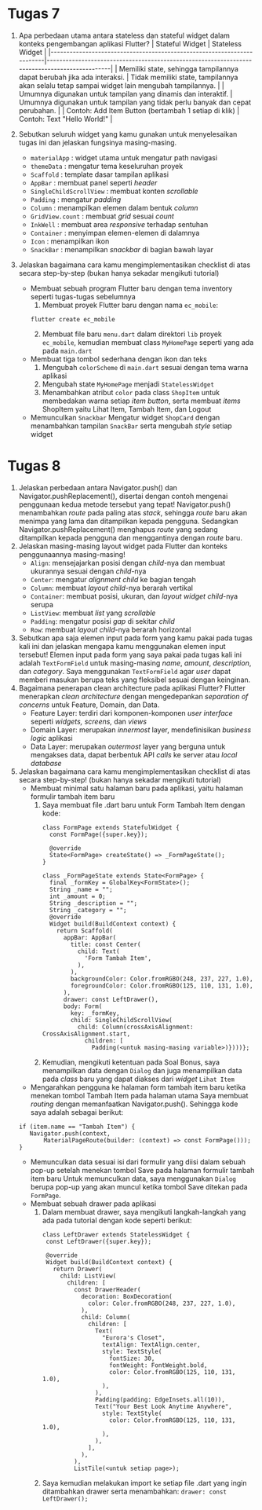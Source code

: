 # Tugas 7

1. Apa perbedaan utama antara stateless dan stateful widget dalam konteks pengembangan aplikasi Flutter?
    | Stateful Widget                                                        | Stateless Widget                                                                             |
    |------------------------------------------------------------------------|----------------------------------------------------------------------------------------------|
    | Memiliki state, sehingga tampilannya dapat berubah jika ada interaksi. | Tidak memiliki state, tampilannya akan selalu tetap sampai widget lain mengubah tampilannya. |
    | Umumnya digunakan untuk tampilan yang dinamis dan interaktif.          | Umumnya digunakan untuk tampilan yang tidak perlu banyak dan cepat perubahan.                |
    | Contoh: Add Item Button (bertambah 1 setiap di klik)                   | Contoh: Text "Hello World!"                                                                  |
2. Sebutkan seluruh widget yang kamu gunakan untuk menyelesaikan tugas ini dan jelaskan fungsinya masing-masing.

    - `materialApp` : widget utama untuk mengatur path navigasi
    - `themeData` : mengatur tema keseluruhan proyek
    - `Scaffold` : template dasar tampilan aplikasi
    - `AppBar` : membuat panel seperti _header_
    - `SingleChildScrollView` : membuat konten _scrollable_
    - `Padding` :
    mengatur _padding_
    - `Column` :
    menampilkan elemen dalam bentuk _column_
    - `GridView.count` : membuat _grid_ sesuai _count_
    - `InkWell` : membuat area _responsive_ terhadap sentuhan
    - `Container` : menyimpan elemen-elemen di dalamnya
    - `Icon` : menampilkan ikon
    - `SnackBar` : menampilkan _snackbar_ di bagian bawah layar

3. Jelaskan bagaimana cara kamu mengimplementasikan checklist di atas secara step-by-step (bukan hanya sekadar mengikuti tutorial)
    - Membuat sebuah program Flutter baru dengan tema inventory seperti tugas-tugas sebelumnya
        1. Membuat proyek Flutter baru dengan nama `ec_mobile`:
        ```
        flutter create ec_mobile
        ```
        2. Membuat file baru `menu.dart` dalam direktori `lib` proyek `ec_mobile`, kemudian membuat class `MyHomePage` seperti yang ada pada `main.dart`
    - Membuat tiga tombol sederhana dengan ikon dan teks
        1. Mengubah `colorScheme` di `main.dart` sesuai dengan tema warna aplikasi
        2. Mengubah state `MyHomePage` menjadi `StatelessWidget`
        3. Menambahkan atribut `color` pada class `ShopItem` untuk membedakan warna setiap _item button_, serta membuat _items_ ShopItem yaitu Lihat Item, Tambah Item, dan Logout
    - Memunculkan `Snackbar`
        Mengatur widget `ShopCard` dengan menambahkan tampilan `SnackBar` serta mengubah _style_ setiap widget

# Tugas 8

1. Jelaskan perbedaan antara Navigator.push() dan Navigator.pushReplacement(), disertai dengan contoh mengenai penggunaan kedua metode tersebut yang tepat!
    Navigator.push() menambahkan _route_ pada paling atas _stack_, sehingga _route_ baru akan menimpa yang lama dan ditampilkan kepada pengguna. Sedangkan Navigator.pushReplacement() menghapus _route_ yang sedang ditampilkan kepada pengguna dan menggantinya dengan _route_ baru. 
2. Jelaskan masing-masing layout widget pada Flutter dan konteks penggunaannya masing-masing!
    - `Align`: mensejajarkan posisi dengan _child_-nya dan membuat ukurannya sesuai dengan _child_-nya
    - `Center`: mengatur _alignment child_ ke bagian tengah
    - `Column`: membuat _layout child_-nya berarah vertikal
    - `Container`: membuat posisi, ukuran, dan _layout widget child_-nya serupa
    - `ListView`: membuat _list_ yang _scrollable_
    - `Padding`: mengatur posisi _gap_ di sekitar _child_
    - `Row`: membuat _layout child_-nya berarah horizontal
3. Sebutkan apa saja elemen input pada form yang kamu pakai pada tugas kali ini dan jelaskan mengapa kamu menggunakan elemen input tersebut!
    Elemen input pada form yang saya pakai pada tugas kali ini adalah `TextFormField` untuk masing-masing _name_, _amount_, _description_, dan _category_. Saya menggunakan `TextFormField` agar _user_ dapat memberi masukan berupa teks yang fleksibel sesuai dengan keinginan.
4. Bagaimana penerapan clean architecture pada aplikasi Flutter?
   Flutter menerapkan _clean architecture_ dengan mengedepankan _separation of concerns_ untuk Feature, Domain, dan Data.
   - Feature Layer: terdiri dari komponen-komponen _user interface_ seperti _widgets, screens,_ dan _views_
   - Domain Layer: merupakan _innermost_ layer, mendefinisikan _business logic_ aplikasi
   - Data Layer: merupakan _outermost_ layer yang berguna untuk mengakses data, dapat berbentuk API _calls_ ke server atau _local database_
6. Jelaskan bagaimana cara kamu mengimplementasikan checklist di atas secara step-by-step! (bukan hanya sekadar mengikuti tutorial)
   - Membuat minimal satu halaman baru pada aplikasi, yaitu halaman formulir tambah item baru
     1. Saya membuat file .dart baru untuk Form Tambah Item dengan kode:
        ```
        class FormPage extends StatefulWidget {
          const FormPage({super.key});
        
          @override
          State<FormPage> createState() => _FormPageState();
        }
        
        class _FormPageState extends State<FormPage> {
          final _formKey = GlobalKey<FormState>();
          String _name = "";
          int _amount = 0;
          String _description = "";
          String _category = "";
          @override
          Widget build(BuildContext context) {
            return Scaffold(
              appBar: AppBar(
                title: const Center(
                  child: Text(
                    'Form Tambah Item',
                  ),
                ),
                backgroundColor: Color.fromRGBO(248, 237, 227, 1.0),
                foregroundColor: Color.fromRGBO(125, 110, 131, 1.0),
              ),
              drawer: const LeftDrawer(),
              body: Form(
                key: _formKey,
                child: SingleChildScrollView(
                  child: Column(crossAxisAlignment: CrossAxisAlignment.start,
                    children: [
                      Padding(<untuk masing-masing variable>)})))};
        ```
     2. Kemudian, mengikuti ketentuan pada Soal Bonus, saya menampilkan data dengan `Dialog` dan juga menampilkan data pada _class_ baru yang dapat diakses dari _widget_ `Lihat Item`
    - Mengarahkan pengguna ke halaman form tambah item baru ketika menekan tombol Tambah Item pada halaman utama
     Saya membuat _routing_ dengan memanfaatkan Navigator.push(). Sehingga kode saya adalah sebagai berikut:
     ```
     if (item.name == "Tambah Item") {
        Navigator.push(context,
            MaterialPageRoute(builder: (context) => const FormPage()));
    }
     ```
    - Memunculkan data sesuai isi dari formulir yang diisi dalam sebuah pop-up setelah menekan tombol Save pada halaman formulir tambah item baru
      Untuk memunculkan data, saya menggunakan `Dialog` berupa pop-up yang akan muncul ketika tombol Save ditekan pada `FormPage`.
    - Membuat sebuah drawer pada aplikasi
      1. Dalam membuat drawer, saya mengikuti langkah-langkah yang ada pada tutorial dengan kode seperti berikut:
         ```
         class LeftDrawer extends StatelessWidget {
          const LeftDrawer({super.key});
        
          @override
          Widget build(BuildContext context) {
            return Drawer(
              child: ListView(
                children: [
                  const DrawerHeader(
                    decoration: BoxDecoration(
                      color: Color.fromRGBO(248, 237, 227, 1.0),
                    ),
                    child: Column(
                      children: [
                        Text(
                          "Eurora's Closet",
                          textAlign: TextAlign.center,
                          style: TextStyle(
                            fontSize: 30,
                            fontWeight: FontWeight.bold,
                            color: Color.fromRGBO(125, 110, 131, 1.0),
                          ),
                        ),
                        Padding(padding: EdgeInsets.all(10)),
                        Text("Your Best Look Anytime Anywhere",
                          style: TextStyle(
                            color: Color.fromRGBO(125, 110, 131, 1.0),
                          ),
                        ),
                      ],
                    ),
                  ),
                  ListTile(<untuk setiap page>);
         ```
      2. Saya kemudian melakukan import ke setiap file .dart yang ingin ditambahkan drawer serta menambahkan: `drawer: const LeftDrawer();`
